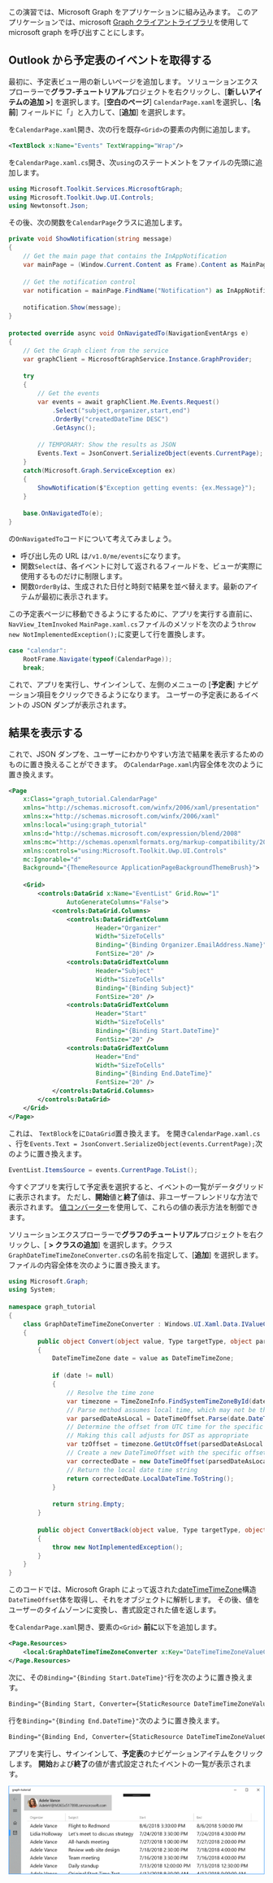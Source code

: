 <!-- markdownlint-disable MD002 MD041 -->

この演習では、Microsoft Graph をアプリケーションに組み込みます。 このアプリケーションでは、microsoft [Graph クライアントライブラリ](https://github.com/microsoftgraph/msgraph-sdk-dotnet)を使用して microsoft graph を呼び出すことにします。

## <a name="get-calendar-events-from-outlook"></a>Outlook から予定表のイベントを取得する

最初に、予定表ビュー用の新しいページを追加します。 ソリューションエクスプローラーで**グラフ-チュートリアル**プロジェクトを右クリックし、[**新しいアイテムの追加 >**] を選択します。[**空白のページ**] `CalendarPage.xaml`を選択し、[**名前**] フィールドに「」と入力して、[**追加**] を選択します。

を`CalendarPage.xaml`開き、次の行を既存`<Grid>`の要素の内側に追加します。

```xml
<TextBlock x:Name="Events" TextWrapping="Wrap"/>
```

を`CalendarPage.xaml.cs`開き、次`using`のステートメントをファイルの先頭に追加します。

```cs
using Microsoft.Toolkit.Services.MicrosoftGraph;
using Microsoft.Toolkit.Uwp.UI.Controls;
using Newtonsoft.Json;
```

その後、次の関数を`CalendarPage`クラスに追加します。

```cs
private void ShowNotification(string message)
{
    // Get the main page that contains the InAppNotification
    var mainPage = (Window.Current.Content as Frame).Content as MainPage;

    // Get the notification control
    var notification = mainPage.FindName("Notification") as InAppNotification;

    notification.Show(message);
}

protected override async void OnNavigatedTo(NavigationEventArgs e)
{
    // Get the Graph client from the service
    var graphClient = MicrosoftGraphService.Instance.GraphProvider;

    try
    {
        // Get the events
        var events = await graphClient.Me.Events.Request()
            .Select("subject,organizer,start,end")
            .OrderBy("createdDateTime DESC")
            .GetAsync();

        // TEMPORARY: Show the results as JSON
        Events.Text = JsonConvert.SerializeObject(events.CurrentPage);
    }
    catch(Microsoft.Graph.ServiceException ex)
    {
        ShowNotification($"Exception getting events: {ex.Message}");
    }

    base.OnNavigatedTo(e);
}
```

の`OnNavigatedTo`コードについて考えてみましょう。

- 呼び出し先の URL は`/v1.0/me/events`になります。
- 関数`Select`は、各イベントに対して返されるフィールドを、ビューが実際に使用するものだけに制限します。
- 関数`OrderBy`は、生成された日付と時刻で結果を並べ替えます。最新のアイテムが最初に表示されます。

この予定表ページに移動できるようにするために、アプリを実行する直前に、 `NavView_ItemInvoked` `MainPage.xaml.cs`ファイルのメソッドを次のよう`throw new NotImplementedException();`に変更して行を置換します。

```cs
case "calendar":
    RootFrame.Navigate(typeof(CalendarPage));
    break;
```

これで、アプリを実行し、サインインして、左側のメニューの [**予定表**] ナビゲーション項目をクリックできるようになります。 ユーザーの予定表にあるイベントの JSON ダンプが表示されます。

## <a name="display-the-results"></a>結果を表示する

これで、JSON ダンプを、ユーザーにわかりやすい方法で結果を表示するためのものに置き換えることができます。 の`CalendarPage.xaml`内容全体を次のように置き換えます。

```xml
<Page
    x:Class="graph_tutorial.CalendarPage"
    xmlns="http://schemas.microsoft.com/winfx/2006/xaml/presentation"
    xmlns:x="http://schemas.microsoft.com/winfx/2006/xaml"
    xmlns:local="using:graph_tutorial"
    xmlns:d="http://schemas.microsoft.com/expression/blend/2008"
    xmlns:mc="http://schemas.openxmlformats.org/markup-compatibility/2006"
    xmlns:controls="using:Microsoft.Toolkit.Uwp.UI.Controls"
    mc:Ignorable="d"
    Background="{ThemeResource ApplicationPageBackgroundThemeBrush}">

    <Grid>
        <controls:DataGrid x:Name="EventList" Grid.Row="1"
                AutoGenerateColumns="False">
            <controls:DataGrid.Columns>
                <controls:DataGridTextColumn
                        Header="Organizer"
                        Width="SizeToCells"
                        Binding="{Binding Organizer.EmailAddress.Name}"
                        FontSize="20" />
                <controls:DataGridTextColumn
                        Header="Subject"
                        Width="SizeToCells"
                        Binding="{Binding Subject}"
                        FontSize="20" />
                <controls:DataGridTextColumn
                        Header="Start"
                        Width="SizeToCells"
                        Binding="{Binding Start.DateTime}"
                        FontSize="20" />
                <controls:DataGridTextColumn
                        Header="End"
                        Width="SizeToCells"
                        Binding="{Binding End.DateTime}"
                        FontSize="20" />
            </controls:DataGrid.Columns>
        </controls:DataGrid>
    </Grid>
</Page>
```

これは、 `TextBlock`をに`DataGrid`置き換えます。 を開き`CalendarPage.xaml.cs` 、行を`Events.Text = JsonConvert.SerializeObject(events.CurrentPage);`次のように置き換えます。

```cs
EventList.ItemsSource = events.CurrentPage.ToList();
```

今すぐアプリを実行して予定表を選択すると、イベントの一覧がデータグリッドに表示されます。 ただし、**開始**値と**終了**値は、非ユーザーフレンドリな方法で表示されます。 [値コンバーター](https://docs.microsoft.com/uwp/api/Windows.UI.Xaml.Data.IValueConverter)を使用して、これらの値の表示方法を制御できます。

ソリューションエクスプローラーで**グラフのチュートリアル**プロジェクトを右クリックし、[ **> クラスの追加**] を選択します。クラス`GraphDateTimeTimeZoneConverter.cs`の名前を指定して、[**追加**] を選択します。 ファイルの内容全体を次のように置き換えます。

```cs
using Microsoft.Graph;
using System;

namespace graph_tutorial
{
    class GraphDateTimeTimeZoneConverter : Windows.UI.Xaml.Data.IValueConverter
    {
        public object Convert(object value, Type targetType, object parameter, string language)
        {
            DateTimeTimeZone date = value as DateTimeTimeZone;

            if (date != null)
            {
                // Resolve the time zone
                var timezone = TimeZoneInfo.FindSystemTimeZoneById(date.TimeZone);
                // Parse method assumes local time, which may not be the case
                var parsedDateAsLocal = DateTimeOffset.Parse(date.DateTime);
                // Determine the offset from UTC time for the specific date
                // Making this call adjusts for DST as appropriate
                var tzOffset = timezone.GetUtcOffset(parsedDateAsLocal.DateTime);
                // Create a new DateTimeOffset with the specific offset from UTC
                var correctedDate = new DateTimeOffset(parsedDateAsLocal.DateTime, tzOffset);
                // Return the local date time string
                return correctedDate.LocalDateTime.ToString();
            }

            return string.Empty;
        }

        public object ConvertBack(object value, Type targetType, object parameter, string language)
        {
            throw new NotImplementedException();
        }
    }
}
```

このコードでは、Microsoft Graph によって返された[dateTimeTimeZone](https://developer.microsoft.com/en-us/graph/docs/api-reference/v1.0/resources/datetimetimezone)構造`DateTimeOffset`体を取得し、それをオブジェクトに解析します。 その後、値をユーザーのタイムゾーンに変換し、書式設定された値を返します。

を`CalendarPage.xaml`開き、要素の`<Grid>` **前に**以下を追加します。

```xml
<Page.Resources>
    <local:GraphDateTimeTimeZoneConverter x:Key="DateTimeTimeZoneValueConverter" />
</Page.Resources>
```

次に、その`Binding="{Binding Start.DateTime}"`行を次のように置き換えます。

```xml
Binding="{Binding Start, Converter={StaticResource DateTimeTimeZoneValueConverter}}"
```

行を`Binding="{Binding End.DateTime}"`次のように置き換えます。

```xml
Binding="{Binding End, Converter={StaticResource DateTimeTimeZoneValueConverter}}"
```

アプリを実行し、サインインして、**予定表**のナビゲーションアイテムをクリックします。 **開始**および**終了**の値が書式設定されたイベントの一覧が表示されます。

![イベントの表のスクリーンショット](./images/add-msgraph-01.png)
